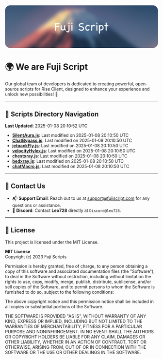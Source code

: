 ![Banner](.github/b.webp)

# 🌍 **We are Fuji Script**

Our global team of developers is dedicated to creating powerful, open-source scripts for Rise Client, designed to enhance your experience and unlock new possibilities! 🌟

---
<!-- SCRIPTS_NAVIGATION_START -->
## 📂 **Scripts Directory Navigation**

**Last Updated**: 2025-01-08 20:10:52 UTC

- **[SilentAura.js](scripts/SilentAura.js)**: Last modified on 2025-01-08 20:10:50 UTC
- **[ChatBypass.js](scripts/ChatBypass.js)**: Last modified on 2025-01-08 20:10:50 UTC
- **[jetpackFly.js](scripts/jetpackFly.js)**: Last modified on 2025-01-08 20:10:50 UTC
- **[velocityHylex.js](scripts/velocityHylex.js)**: Last modified on 2025-01-08 20:10:50 UTC
- **[chestxray.js](scripts/chestxray.js)**: Last modified on 2025-01-08 20:10:50 UTC
- **[bedxray.js](scripts/bedxray.js)**: Last modified on 2025-01-08 20:10:50 UTC
- **[chatMacro.js](scripts/chatMacro.js)**: Last modified on 2025-01-08 20:10:50 UTC

<!-- SCRIPTS_NAVIGATION_END -->

---

## 💬 **Contact Us**  
- 📬 **Support Email**: Reach out to us at [support@fujiscript.com](mailto:support@fujiscript.com) for any questions or assistance.  
- 💬 **Discord**: Contact **Leo728** directly at `Discord@leo728`.

---

## 📜 **License**

This project is licensed under the MIT License.  

**MIT License**  
Copyright (c) 2023 Fuji Scripts  

Permission is hereby granted, free of charge, to any person obtaining a copy of this software and associated documentation files (the "Software"), to deal in the Software without restriction, including without limitation the rights to use, copy, modify, merge, publish, distribute, sublicense, and/or sell copies of the Software, and to permit persons to whom the Software is furnished to do so, subject to the following conditions:  

The above copyright notice and this permission notice shall be included in all copies or substantial portions of the Software.  

THE SOFTWARE IS PROVIDED "AS IS", WITHOUT WARRANTY OF ANY KIND, EXPRESS OR IMPLIED, INCLUDING BUT NOT LIMITED TO THE WARRANTIES OF MERCHANTABILITY, FITNESS FOR A PARTICULAR PURPOSE AND NONINFRINGEMENT. IN NO EVENT SHALL THE AUTHORS OR COPYRIGHT HOLDERS BE LIABLE FOR ANY CLAIM, DAMAGES OR OTHER LIABILITY, WHETHER IN AN ACTION OF CONTRACT, TORT OR OTHERWISE, ARISING FROM, OUT OF OR IN CONNECTION WITH THE SOFTWARE OR THE USE OR OTHER DEALINGS IN THE SOFTWARE.  
